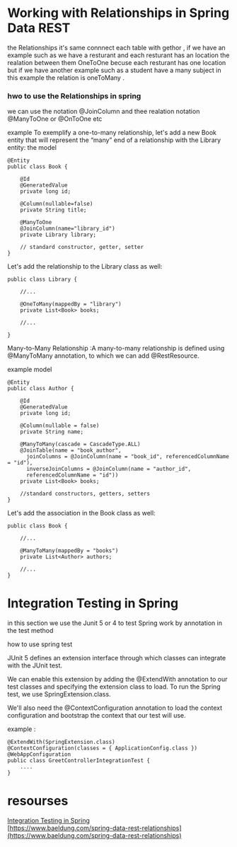 # Working with Relationships in Spring Data REST
the Relationships it's same connnect each table with gethor , if we have an example such as we have a resturant and each resturant has an location the realation between them OneToOne becuse each resturant has one location but if we have another example such as a student have a many subject in this example the relation is oneToMany .

### hwo to use the Relationships in spring 
we can use the notation @JoinColumn and thee realation notation     @ManyToOne or @OnToOne
etc 

example
To exemplify a one-to-many relationship, let's add a new Book entity that will represent the “many” end of a relationship with the Library entity:
the model
`````
@Entity
public class Book {

    @Id
    @GeneratedValue
    private long id;
    
    @Column(nullable=false)
    private String title;
    
    @ManyToOne
    @JoinColumn(name="library_id")
    private Library library;
    
    // standard constructor, getter, setter
}
`````
Let's add the relationship to the Library class as well:

```
public class Library {
 
    //...
 
    @OneToMany(mappedBy = "library")
    private List<Book> books;
 
    //...
 
}

```

Many-to-Many Relationship :A many-to-many relationship is defined using @ManyToMany annotation, to which we can add @RestResource.

example 
model
````
@Entity
public class Author {

    @Id
    @GeneratedValue
    private long id;

    @Column(nullable = false)
    private String name;

    @ManyToMany(cascade = CascadeType.ALL)
    @JoinTable(name = "book_author", 
      joinColumns = @JoinColumn(name = "book_id", referencedColumnName = "id"), 
      inverseJoinColumns = @JoinColumn(name = "author_id", 
      referencedColumnName = "id"))
    private List<Book> books;

    //standard constructors, getters, setters
}
````
Let's add the association in the Book class as well:

````
public class Book {
 
    //...
 
    @ManyToMany(mappedBy = "books")
    private List<Author> authors;
 
    //...
}
````

# Integration Testing in Spring
in this section we use the Junit 5 or 4 to test Spring work by annotation in the test method

how to use spring test 

JUnit 5 defines an extension interface through which classes can integrate with the JUnit test.

We can enable this extension by adding the @ExtendWith annotation to our test classes and specifying the extension class to load. To run the Spring test, we use SpringExtension.class.

We'll also need the @ContextConfiguration annotation to load the context configuration and bootstrap the context that our test will use.

example :

```````
@ExtendWith(SpringExtension.class)
@ContextConfiguration(classes = { ApplicationConfig.class })
@WebAppConfiguration
public class GreetControllerIntegrationTest {
    ....
}
```````


# resourses

[Integration Testing in Spring](https://www.baeldung.com/integration-testing-in-spring)<br/>
[https://www.baeldung.com/spring-data-rest-relationships](https://www.baeldung.com/spring-data-rest-relationships)





